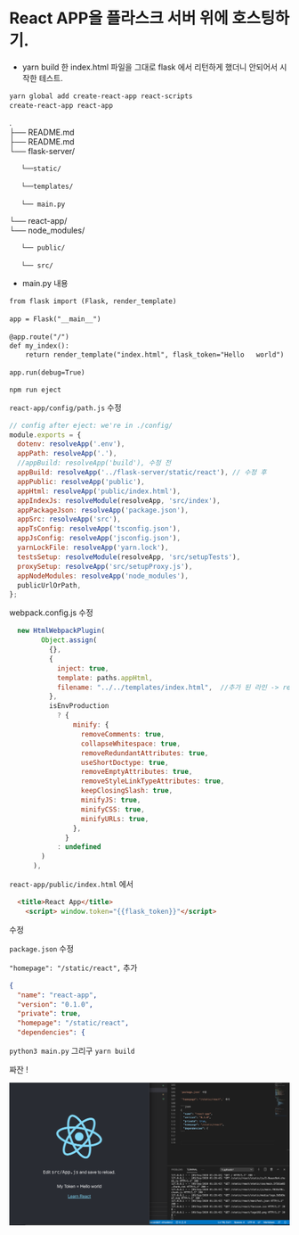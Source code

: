 # React APP을 플라스크 서버 위에 호스팅하기.

* yarn build 한 index.html 파일을 그대로 flask 에서 리턴하게 했더니 안되어서 시작한 테스트.

```sh
yarn global add create-react-app react-scripts
create-react-app react-app
```

.  
├── README.md  
├── README.md  
└── flask-server/  

       └──static/  

       └──templates/  

       └── main.py  

└── react-app/  
       └── node_modules/  

       └── public/  

       └── src/  
       


- main.py 내용

```python3
from flask import (Flask, render_template)

app = Flask("__main__")

@app.route("/")
def my_index():
    return render_template("index.html", flask_token="Hello   world")

app.run(debug=True)
```

`npm run eject`

`react-app/config/path.js` 수정

```js
// config after eject: we're in ./config/
module.exports = {
  dotenv: resolveApp('.env'),
  appPath: resolveApp('.'),
  //appBuild: resolveApp('build'), 수정 전
  appBuild: resolveApp('../flask-server/static/react'), // 수정 후
  appPublic: resolveApp('public'),
  appHtml: resolveApp('public/index.html'),
  appIndexJs: resolveModule(resolveApp, 'src/index'),
  appPackageJson: resolveApp('package.json'),
  appSrc: resolveApp('src'),
  appTsConfig: resolveApp('tsconfig.json'),
  appJsConfig: resolveApp('jsconfig.json'),
  yarnLockFile: resolveApp('yarn.lock'),
  testsSetup: resolveModule(resolveApp, 'src/setupTests'),
  proxySetup: resolveApp('src/setupProxy.js'),
  appNodeModules: resolveApp('node_modules'),
  publicUrlOrPath,
};
```


webpack.config.js 수정

```js
  new HtmlWebpackPlugin(
        Object.assign(
          {},
          {
            inject: true,
            template: paths.appHtml,
            filename: "../../templates/index.html",  //추가 된 라인 -> react app에게 어떤 path 인지 명시
          },
          isEnvProduction
            ? {
                minify: {
                  removeComments: true,
                  collapseWhitespace: true,
                  removeRedundantAttributes: true,
                  useShortDoctype: true,
                  removeEmptyAttributes: true,
                  removeStyleLinkTypeAttributes: true,
                  keepClosingSlash: true,
                  minifyJS: true,
                  minifyCSS: true,
                  minifyURLs: true,
                },
              }
            : undefined
        )
      ),
```


`react-app/public/index.html` 에서

```html
  <title>React App</title>
    <script> window.token="{{flask_token}}"</script>
```
수정


`package.json` 수정

`"homepage": "/static/react",` 추가

```json
{
  "name": "react-app",
  "version": "0.1.0",
  "private": true,
  "homepage": "/static/react",
  "dependencies": {
```


`python3 main.py`
그리구
`yarn build`

짜잔 !

![1](./images/flask.png)